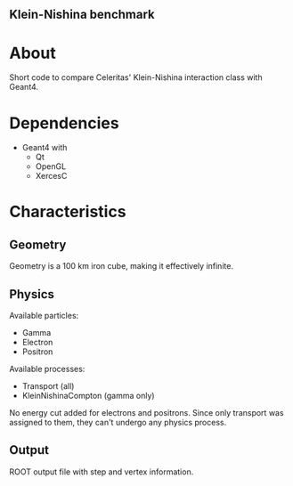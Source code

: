 Klein-Nishina benchmark
-----------------------

# About

Short code to compare Celeritas' Klein-Nishina interaction class with
Geant4.

# Dependencies

- Geant4 with
  - Qt
  - OpenGL
  - XercesC

# Characteristics

## Geometry
Geometry is a 100 km iron cube, making it effectively infinite.

## Physics
Available particles:
- Gamma
- Electron
- Positron

Available processes:
- Transport (all)
- KleinNishinaCompton (gamma only)

No energy cut added for electrons and positrons. Since only transport
was assigned to them, they can't undergo any physics process.

## Output
ROOT output file with step and vertex information.
